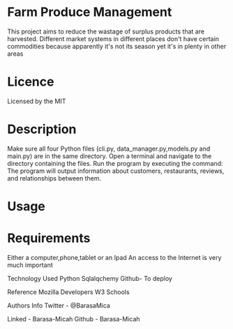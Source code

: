 # Farm Produce Management
This project aims to reduce the wastage of surplus products that are harvested. Different market systems in different places don't have certain commodities because apparently it's not its season yet it's in plenty in other  areas
# Licence
Licensed by the MIT

# Description
Make sure all four Python files (cli.py, data_manager.py,models.py and main.py) are in the same directory. Open a terminal and navigate to the directory containing the files. Run the program by executing the command: The program will output information about customers, restaurants, reviews, and relationships between them.

# Usage
# Requirements
Either a computer,phone,tablet or an Ipad An access to the Internet is very much important

Technology Used
Python 
Sqlalqchemy
Github- To deploy

Reference
Mozilla Developers W3 Schools

Authors Info
Twitter - @BarasaMica

Linked - Barasa-Micah Github - Barasa-Micah